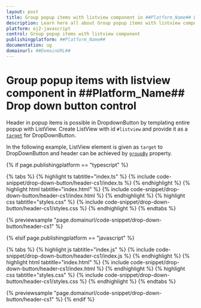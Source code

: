 ```yaml
---
layout: post
title: Group popup items with listview component in ##Platform_Name## Drop down button control | Syncfusion
description: Learn here all about Group popup items with listview component in Syncfusion ##Platform_Name## Drop down button control of Syncfusion Essential JS 2 and more.
platform: ej2-javascript
control: Group popup items with listview component 
publishingplatform: ##Platform_Name##
documentation: ug
domainurl: ##DomainURL##
---
```


# Group popup items with listview component in ##Platform_Name## Drop down button control

Header in popup items is possible in DropdownButton by templating entire popup with ListView. Create ListView with id `#listview` and provide it as a [`target`](https://ej2.syncfusion.com/documentation/api/drop-down-button/#target) for DropDownButton.

In the following example, ListView element is given as `target` to DropDownButton and header can be achieved by [`groupBy`](https://ej2.syncfusion.com/documentation/api/list-view/fieldSettingsModel/#groupby) property.

{% if page.publishingplatform == "typescript" %}

 {% tabs %}
{% highlight ts tabtitle="index.ts" %}
{% include code-snippet/drop-down-button/header-cs1/index.ts %}
{% endhighlight %}
{% highlight html tabtitle="index.html" %}
{% include code-snippet/drop-down-button/header-cs1/index.html %}
{% endhighlight %}
{% highlight css tabtitle="styles.css" %}
{% include code-snippet/drop-down-button/header-cs1/styles.css %}
{% endhighlight %}
{% endtabs %}
        
{% previewsample "page.domainurl/code-snippet/drop-down-button/header-cs1" %}

{% elsif page.publishingplatform == "javascript" %}

{% tabs %}
{% highlight js tabtitle="index.js" %}
{% include code-snippet/drop-down-button/header-cs1/index.js %}
{% endhighlight %}
{% highlight html tabtitle="index.html" %}
{% include code-snippet/drop-down-button/header-cs1/index.html %}
{% endhighlight %}
{% highlight css tabtitle="styles.css" %}
{% include code-snippet/drop-down-button/header-cs1/styles.css %}
{% endhighlight %}
{% endtabs %}

{% previewsample "page.domainurl/code-snippet/drop-down-button/header-cs1" %}
{% endif %}